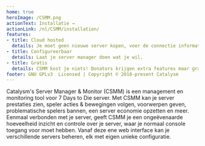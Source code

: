 ```yaml
---
home: true
heroImage: /CSMM.png
actionText: Installatie →
actionLink: /nl/CSMM/installation/
features:
- title: Cloud hosted
  details: Je moet geen nieuwe server kopen, voer de connectie informatie in en klaar!
- title: Configureerbaar
  details: Laat je server manager doen wat je wil.
- title: Gratis
  details: CSMM kost je niets! Donators krijgen extra features maar gratis gebruikers krijgen een volledig functionele server manager
footer: GNU GPLv3  Licensed | Copyright © 2018-present Catalysm
---
```



Catalysm's Server Manager & Monitor (CSMM) is een management en monitoring tool voor 7 Days to Die server. Met CSMM kan je server prestaties zien, speler acties & bewegingen volgen, voorwerpen geven, problematische spelers bannen, een server economie opzetten en meer. Eenmaal verbonden met je server, geeft CSMM je een ongeëvenaarde hoeveelheid inzicht en controle over je server, waar je normaal console toegang voor moet hebben. Vanaf deze ene web interface kan je verschillende servers beheren, elk met eigen unieke configuratie.
